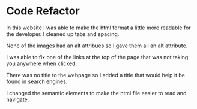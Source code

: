 # Code Refactor
In this website I was able to make the html format a little more readable for the developer. I cleaned up tabs and spacing. 

None of the images had an alt attribues so I gave them all an alt attribute.

I was able to fix one of the links at the top of the page that was not taking you anywhere when clicked.

There was no title to the webpage so I added a title that would help it be found in search engines.

I changed the semantic elements to make the html file easier to read and navigate.
